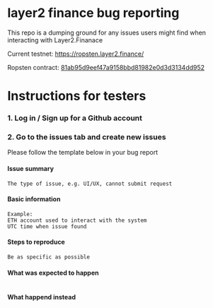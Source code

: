 layer2 finance bug reporting
==========

This repo is a dumping ground for any issues users might find when interacting with Layer2.Finanace

Current testnet: https://ropsten.layer2.finance/

Ropsten contract: [81ab95d9eef47a9158bbd81982e0d3d3134dd952](https://ropsten.etherscan.io/address/0x81ab95d9eef47a9158bbd81982e0d3d3134dd952)

# Instructions for testers

### 1. Log in / Sign up for a Github account

### 2. Go to the issues tab and create new issues

Please follow the template below in your bug report

#### Issue summary
```
The type of issue, e.g. UI/UX, cannot submit request
```

#### Basic information
```
Example: 
ETH account used to interact with the system
UTC time when issue found
```

#### Steps to reproduce
```
Be as specific as possible
```

#### What was expected to happen
```
```

#### What happend instead
```
```
